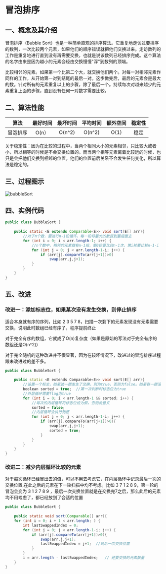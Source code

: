 # 冒泡排序

## 一、概念及其介绍

冒泡排序（Bubble Sort）也是一种简单直观的排序算法。它重复地走访过要排序的数列，一次比较两个元素，如果他们的顺序错误就把他们交换过来。走访数列的工作是重复地进行直到没有再需要交换，也就是说该数列已经排序完成。这个算法的名字由来是因为越小的元素会经由交换慢慢"浮"到数列的顶端。

比较相邻的元素。如果第一个比第二个大，就交换他们两个。对每一对相邻元素作同样的工作，从开始第一对到结尾的最后一对。这步做完后，最后的元素会是最大的数。针对所有的元素重复以上的步骤，除了最后一个。持续每次对越来越少的元素重复上面的步骤，直到没有任何一对数字需要比较。



## 二、算法性能

|   算法   | 最好时间 | 最坏时间 | 平均时间 | 额外空间 | 稳定性 |
| :------: | :------: | :------: | :------: | :------: | :----: |
| 冒泡排序 |  O(n）   |  O(n^2)  |  O(n^2)  |   O(1)   |  稳定  |

关于稳定性：因为在比较的过程中，当两个相同大小的元素相邻，只比较大或者小，所以相等的时候是不会交换位置的。而当两个相等元素离着比较远的时候，也只是会把他们交换到相邻的位置。他们的位置前后关系不会发生任何变化，所以算法是稳定的。



## 三、过程图示

![bubbleSort](https://jswanyu-1309100582.cos.ap-shanghai.myqcloud.com/picgo/bubbleSort%E7%A4%BA%E6%84%8F%E5%9B%BE.gif)



## 四、实例代码

```java
public class BubbleSort {
    
    public static <E extends Comparable<E>> void sort(E[] arr){
        //对于n个数，要进行n-1轮循环，每一轮将最大的数冒到最后面去
        for (int i = 0; i < arr.length-1; i++) {
            //n个数中，相邻的元素就有n-1组，第0轮要比较n-1次，第i轮要比较n-1-i
            for (int j = 0; j < arr.length-1-i; j++) {
                if (arr[j].compareTo(arr[j+1])>0)
                    swap(arr,j,j+1);
            }
        }
    }
}
```





## 五、改进

### 改进一：添加标志位，如果某次没有发生交换，则停止排序

适合本身就有序的序列，比如 2  3   5   7   8，扫描一次剩下的元素发现没有元素需要交换，说明此时数组已经有序了，程序提前终止

对于完全有序的数组，它就成了O(n)复杂度（如果是原始的写法对于完全有序的数组还是O(n^2)）

对于完全随机的这种改进并不很显著，因为在较坏情况下，改进过的冒泡排序过程跟未改进过的差不多。

```c++
public class BubbleSort {
    
    public static <E extends Comparable<E>> void sort(E[] arr){
        //设置一个标志，如果这一趟发生了交换，则为true，否则为false。如果有一趟没有发生交换，说明排序已经完成
        boolean sorted = true;  //第一次判断时标志位为true
        //外层循环需要flag为true
        for (int i = 0; i < arr.length-1 && sorted; i++) {
            //每次的内层循环将标志位设为假，否则没意义
            sorted = false;
            //内层循环会执行到底
            for (int j = 0; j < arr.length-1-i; j++) {
                if (arr[j].compareTo(arr[j+1])>0){
                    swap(arr,j,j+1);
                    sorted = true;
                }
            }
        }
    }
}
```



### 改进二：减少内层循环比较的元素

对于每次循环已经冒出去的值，可以不用去考虑它，在内层循环中记录最后一次的交换位置,在此之后的元素在下一轮扫描中均不考虑。比如  3  7  1  2  8  9，第一轮的冒泡会变为  3  1   2   7   8   9 ，最后一次交换位置就是在交换完7之后，那么此后的元素均不用考虑了，都已经放到了合适的位置

```java
public class BubbleSort {
    
	public static void sort(Comparable[] arr){
    for (int i = 0; i + 1 < arr.length; ) {
        int lastSwappedIndex = 0;
        for (int j = 0; j < arr.length-1-i; j++) {
            if (arr[j].compareTo(arr[j+1])>0){
                swap(arr,j,j+1);
                lastSwappedIndex = j+1;  //最后一次交换位置
            }
        }
        i = arr.length - lastSwappedIndex;   // 还要交换的元素数量
    }
}
```

